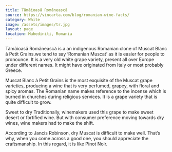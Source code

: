 ```yaml
---
title: Tămȃioasă Romȃnească
source: https://vincarta.com/blog/romanian-wine-facts/
category: White
image: /assets/images/tr.jpg
layout: page
location: Mahediniti, Romania
---
```

Tămȃioasă Romȃnească is a an indigenous Romanian clone of Muscat Blanc à Petit Grains.we tend to say ‘Romanian Muscat’ as it is easier for people to pronounce. It is a very old white grape variety, present all over Europe under different names. It might have originated from Italy or most probably Greece.

Muscat Blanc à Petit Grains is the most exquisite of the Muscat grape varieties, producing a wine that is very perfumed, grapey, with floral and spicy aromas. The Romanian name makes reference to the incense which is burned in churches during religious services. It is a grape variety that is quite difficult to grow.

Sweet to dry
Traditionally, winemakers used this grape to make sweet desert or fortified wine. But with consumer preference moving towards dry wines, wine makers had to make the shift.

According to Jancis Robinson, dry Muscat is difficult to make well. That’s why, when you come across a good one, you should appreciate the craftsmanship. In this regard, it is like Pinot Noir.
